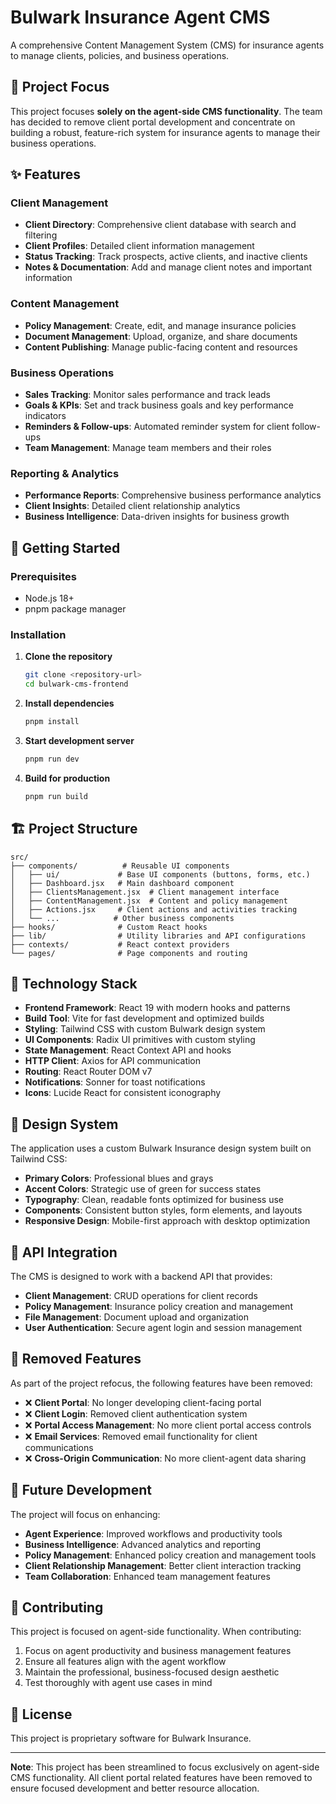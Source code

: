 # Bulwark Insurance Agent CMS

A comprehensive Content Management System (CMS) for insurance agents to manage clients, policies, and business operations.

## 🎯 **Project Focus**

This project focuses **solely on the agent-side CMS functionality**. The team has decided to remove client portal development and concentrate on building a robust, feature-rich system for insurance agents to manage their business operations.

## ✨ **Features**

### **Client Management**
- **Client Directory**: Comprehensive client database with search and filtering
- **Client Profiles**: Detailed client information management
- **Status Tracking**: Track prospects, active clients, and inactive clients
- **Notes & Documentation**: Add and manage client notes and important information

### **Content Management**
- **Policy Management**: Create, edit, and manage insurance policies
- **Document Management**: Upload, organize, and share documents
- **Content Publishing**: Manage public-facing content and resources

### **Business Operations**
- **Sales Tracking**: Monitor sales performance and track leads
- **Goals & KPIs**: Set and track business goals and key performance indicators
- **Reminders & Follow-ups**: Automated reminder system for client follow-ups
- **Team Management**: Manage team members and their roles

### **Reporting & Analytics**
- **Performance Reports**: Comprehensive business performance analytics
- **Client Insights**: Detailed client relationship analytics
- **Business Intelligence**: Data-driven insights for business growth

## 🚀 **Getting Started**

### **Prerequisites**
- Node.js 18+ 
- pnpm package manager

### **Installation**

1. **Clone the repository**
   ```bash
   git clone <repository-url>
   cd bulwark-cms-frontend
   ```

2. **Install dependencies**
   ```bash
   pnpm install
   ```

3. **Start development server**
   ```bash
   pnpm run dev
   ```

4. **Build for production**
   ```bash
   pnpm run build
   ```

## 🏗️ **Project Structure**

```
src/
├── components/          # Reusable UI components
│   ├── ui/             # Base UI components (buttons, forms, etc.)
│   ├── Dashboard.jsx   # Main dashboard component
│   ├── ClientsManagement.jsx  # Client management interface
│   ├── ContentManagement.jsx  # Content and policy management
│   ├── Actions.jsx     # Client actions and activities tracking
│   └── ...            # Other business components
├── hooks/              # Custom React hooks
├── lib/                # Utility libraries and API configurations
├── contexts/           # React context providers
└── pages/              # Page components and routing
```

## 🔧 **Technology Stack**

- **Frontend Framework**: React 19 with modern hooks and patterns
- **Build Tool**: Vite for fast development and optimized builds
- **Styling**: Tailwind CSS with custom Bulwark design system
- **UI Components**: Radix UI primitives with custom styling
- **State Management**: React Context API and hooks
- **HTTP Client**: Axios for API communication
- **Routing**: React Router DOM v7
- **Notifications**: Sonner for toast notifications
- **Icons**: Lucide React for consistent iconography

## 📱 **Design System**

The application uses a custom Bulwark Insurance design system built on Tailwind CSS:

- **Primary Colors**: Professional blues and grays
- **Accent Colors**: Strategic use of green for success states
- **Typography**: Clean, readable fonts optimized for business use
- **Components**: Consistent button styles, form elements, and layouts
- **Responsive Design**: Mobile-first approach with desktop optimization

## 🔌 **API Integration**

The CMS is designed to work with a backend API that provides:

- **Client Management**: CRUD operations for client records
- **Policy Management**: Insurance policy creation and management
- **File Management**: Document upload and organization
- **User Authentication**: Secure agent login and session management

## 🚫 **Removed Features**

As part of the project refocus, the following features have been removed:

- ❌ **Client Portal**: No longer developing client-facing portal
- ❌ **Client Login**: Removed client authentication system
- ❌ **Portal Access Management**: No more client portal access controls
- ❌ **Email Services**: Removed email functionality for client communications
- ❌ **Cross-Origin Communication**: No more client-agent data sharing

## 🎯 **Future Development**

The project will focus on enhancing:

- **Agent Experience**: Improved workflows and productivity tools
- **Business Intelligence**: Advanced analytics and reporting
- **Policy Management**: Enhanced policy creation and management tools
- **Client Relationship Management**: Better client interaction tracking
- **Team Collaboration**: Enhanced team management features

## 🤝 **Contributing**

This project is focused on agent-side functionality. When contributing:

1. Focus on agent productivity and business management features
2. Ensure all features align with the agent workflow
3. Maintain the professional, business-focused design aesthetic
4. Test thoroughly with agent use cases in mind

## 📄 **License**

This project is proprietary software for Bulwark Insurance.

---

**Note**: This project has been streamlined to focus exclusively on agent-side CMS functionality. All client portal related features have been removed to ensure focused development and better resource allocation.
